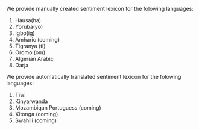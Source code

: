 
We provide manually created sentiment lexicon for the folowing languages: 

1. Hausa(ha)
2. Yoruba(yo)
3. Igbo(ig)
4. Amharic (coming)
5. Tigranya (ti)
6. Oromo (om)
7. Algerian Arabic
8. Darja

We provide automatically translated sentiment lexicon for the folowing languages: 
  
1. Tiwi 
2. Kinyarwanda
3. Mozambiqan Portuguess (coming)
4. Xitonga (coming)
5. Swahili (coming)



